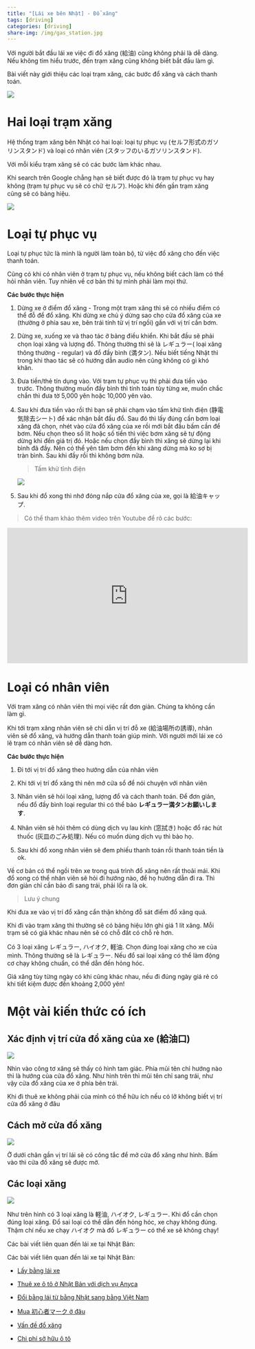 ```yaml
---
title: "[Lái xe bên Nhật] - Đổ xăng"
tags: [driving]
categories: [driving]
share-img: /img/gas_station.jpg
---
```


Với người bắt đầu lái xe việc đi đổ xăng (給油) cũng không phải là dễ dàng. Nếu không tìm hiểu trước, đến trạm xăng cũng không biết bắt đầu làm gì.

Bài viết này giới thiệu các loại trạm xăng, các bước đổ xăng và cách thanh toán.

![](/img/gas_station.jpg)

# Hai loại trạm xăng

Hệ thống trạm xăng bên Nhật có hai loại: loại tự phục vụ (セルフ形式のガソリンスタンド) và loại có nhân viên (スタッフのいるガソリンスタンド).

Với mỗi kiểu trạm xăng sẽ có các bước làm khác nhau.

Khi search trên Google chẳng hạn sẽ biết được đó là trạm tự phục vụ hay không (trạm tự phục vụ sẽ có chữ セルフ). Hoặc khi đến gần trạm xăng cũng sẽ có bảng hiệu.

![](/img/car_gasoline_station_google_search.png)

<script async src="//pagead2.googlesyndication.com/pagead/js/adsbygoogle.js"></script>
<ins class="adsbygoogle"
     style="display:block; text-align:center;"
     data-ad-layout="in-article"
     data-ad-format="fluid"
     data-ad-client="ca-pub-2750437710821247"
     data-ad-slot="8905029259"></ins>
<script>
     (adsbygoogle = window.adsbygoogle || []).push({});
</script>

# Loại tự phục vụ

Loại tự phục tức là mình là người làm toàn bộ, từ việc đổ xăng cho đến việc thanh toán.

Cũng có khi có nhân viên ở trạm tự phục vụ, nếu không biết cách làm có thể hỏi nhân viên. Tuy nhiên về cơ bản thì tự mình phải làm mọi thứ.

**Các bước thực hiện**

1. Dừng xe ở điểm đổ xăng - Trong một trạm xăng thì sẽ có nhiều điểm có thể đỗ để đổ xăng. Khi dừng xe chú ý dừng sao cho cửa đổ xăng của xe (thường ở phía sau xe, bên trái tính từ vị trí ngồi) gần với vị trí cần bơm.

2. Dừng xe, xuống xe và thao tác ở bảng điều khiển. Khi bắt đầu sẽ phải chọn loại xăng và lượng đổ. Thông thường thì sẽ là レギュラー( loại xăng thông thường - regular) và đổ đầy bình (満タン). Nếu biết tiếng Nhật thì trong khi thao tác sẽ có hướng dẫn audio nên cũng không có gì khó khăn.

3. Đưa tiền/thẻ tín dụng vào. Với trạm tự phục vụ thì phải đưa tiền vào trước. Thông thường muốn đầy bình thì tính toán tùy từng xe, muốn chắc chắn thì đưa tờ 5,000 yên hoặc 10,000 yên vào.

4. Sau khi đưa tiền vào rồi thì bạn sẽ phải chạm vào tấm khử tĩnh điện (静電気除去シート) để xác nhận bắt đầu đổ. Sau đó thì lấy đúng cần bơm loại xăng đã chọn, nhét vào cửa đổ xăng của xe rồi mới bắt đầu bấm cần để bơm. Nếu chọn theo số lít hoặc số tiền thì việc bơm xăng sẽ tự động dừng khi đến giá trị đó. Hoặc nếu chọn đầy bình thì xăng sẽ dừng lại khi bình đã đầy. Nên có thể yên tâm bơm đến khi xăng dừng mà ko sợ bị tràn bình. Sau khi đầy rồi thì không bơm nữa.

    > Tấm khử tĩnh điện

    ![](/img/car_electrics_removing_touch.jpg)

5. Sau khi đổ xong thì nhớ đóng nắp cửa đổ xăng của xe, gọi là 給油キャップ.

> Có thể tham khảo thêm video trên Youtube để rõ các bước:

<iframe width="560" height="315" src="https://www.youtube.com/embed/tl5NT2XNdhU" frameborder="0" allow="autoplay; encrypted-media" allowfullscreen></iframe>

# Loại có nhân viên

Với trạm xăng có nhân viên thì mọi việc rất đơn giản. Chúng ta không cần làm gì.

Khi tới trạm xăng nhân viên sẽ chỉ dẫn vị trí đỗ xe (給油場所の誘導), nhân viên sẽ đổ xăng, và hướng dẫn thanh toán giúp mình. Với người mới lái xe có lẽ trạm có nhân viên sẽ dễ dàng hơn.

**Các bước thực hiện**

1. Đi tới vị trí đổ xăng theo hướng dẫn của nhân viên

2. Khi tới vị trí đổ xăng thì nên mở cửa sổ để nói chuyện với nhân viên

3. Nhân viên sẽ hỏi loại xăng, lượng đổ và cách thanh toán. Để đơn giản, nếu đổ đầy bình loại regular thì có thể bảo **レギュラー満タンお願いします**.

4. Nhân viên sẽ hỏi thêm có dùng dịch vụ lau kính (窓拭き) hoặc đổ  rác hút thuốc (灰皿のごみ処理). Nếu có muốn dùng dịch vụ thì bảo họ.

5. Sau khi đổ xong nhân viên sẽ đem phiếu thanh toán rồi thanh toán tiền là ok.

Về cơ bản có thể ngồi trên xe trong quá trình đổ xăng nên rất thoải mái. Khi đổ xong có thể nhân viên sẽ hỏi đi hướng nào, để họ hướng dẫn đi ra. Thì đơn giản chỉ cần bảo đi sang trái, phải lối ra là ok.

> Lưu ý chung

<script async src="//pagead2.googlesyndication.com/pagead/js/adsbygoogle.js"></script>
<ins class="adsbygoogle"
     style="display:block; text-align:center;"
     data-ad-layout="in-article"
     data-ad-format="fluid"
     data-ad-client="ca-pub-2750437710821247"
     data-ad-slot="8905029259"></ins>
<script>
     (adsbygoogle = window.adsbygoogle || []).push({});
</script>

Khi đưa xe vào vị trí đổ xăng cẩn thận không đỗ sát điểm đổ xăng quá.

Khi đi vào trạm xăng thì thường sẽ có bảng hiệu lớn ghi giá 1 lít xăng. Mỗi trạm sẽ có giá khác nhau nên sẽ có chỗ đắt có chỗ rẻ hơn.

Có 3 loại xăng レギュラー, ハイオク, 軽油. Chọn đúng loại xăng cho xe của mình. Thông thường sẽ là レギュラー. Nếu đổ sai loại xăng có thể làm động cơ chạy không chuẩn, có thể dẫn đến hỏng hóc.

Giá xăng tùy từng ngày có khi cũng khác nhau, nếu đi đúng ngày giá rẻ có khi tiết kiệm được đến khoảng 2,000 yên!

# Một vài kiến thức có ích

## Xác định vị trí cửa đổ xăng của xe (給油口)

![](/img/car_gasoline_mouth.jpg)

Nhìn vào công tơ xăng sẽ thấy có hình tam giác. Phía mũi tên chỉ hướng nào thì là hướng của cửa đổ xăng. Như hình trên thì mũi tên chỉ sang trái, như vậy cửa đổ xăng của xe ở phía bên trái.

Khi đi thuê xe không phải của mình có thể hữu ích nếu có lỡ không biết vị trí cửa đổ xăng ở đâu

## Cách mở cửa đổ xăng

![](/img/car_open_gas_mouth.jpg)

Ở dưới chân gần vị trí lái sẽ có công tắc để mở cửa đổ xăng như hình. Bấm vào thì cửa đổ xăng sẽ được mở.

## Các loại xăng

![](/img/car_gasoline_type.jpg)

Như trên hình có 3 loại xăng là 軽油, ハイオク, レギュラー. Khi đổ cần chọn đúng loại xăng. Đổ sai loại có thể dẫn đến hỏng hóc, xe chạy không đúng. Thậm chí nếu xe chạy ハイオク mà đổ レギュラー có thể xe sẽ không chạy!

Các bài viết liên quan đến lái xe tại Nhật Bản:

Các bài viết liên quan đến lái xe tại Nhật Bản:

<script async src="//pagead2.googlesyndication.com/pagead/js/adsbygoogle.js"></script>
<ins class="adsbygoogle"
     style="display:block; text-align:center;"
     data-ad-layout="in-article"
     data-ad-format="fluid"
     data-ad-client="ca-pub-2750437710821247"
     data-ad-slot="8905029259"></ins>
<script>
     (adsbygoogle = window.adsbygoogle || []).push({});
</script>

* [Lấy bằng lái xe](https://phuongnq.me/2018-06-08-driving-license-in-japan-part-1/)

* [Thuê xe ô tô ở Nhật Bản với dịch vụ Anyca](https://phuongnq.me/2018-06-30-thue-xe-qua-dich-vu-anyca/)

* [Đổi bằng lái từ bằng Nhật sang bằng Việt Nam](https://phuongnq.me/2018-08-22-doi-bang-nhat-sang-bang-viet/)

* [Mua 初心者マーク ở đâu](https://phuongnq.me/2018-08-27-use-new-user-mark-japan-driver/)

* [Vấn đề đổ xăng](https://phuongnq.me/2018-09-02-driving-in-japan-gasoline/)

* [Chi phí sở hữu ô tô](https://phuongnq.me/2018-09-07-how-much-a-car-cost-whole-life)